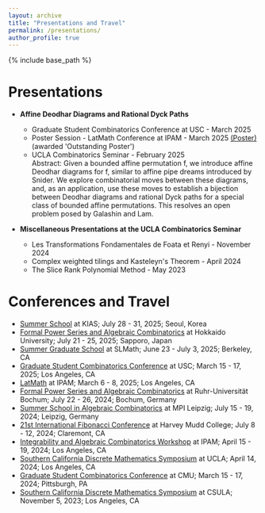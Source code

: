 ```yaml
---
layout: archive
title: "Presentations and Travel"
permalink: /presentations/
author_profile: true
---
```


{% include base_path %}

Presentations
======
* **Affine Deodhar Diagrams and Rational Dyck Paths**
    * Graduate Student Combinatorics Conference at USC - March 2025
    * Poster Session - LatMath Conference at IPAM - March 2025 [(Poster)](http://thomasmartinez0.github.io/files/LatMathPoster.pdf) (awarded 'Outstanding Poster')
    * UCLA Combinatorics Seminar - February 2025\
Abstract: Given a bounded affine permutation f, we introduce affine Deodhar diagrams for f, similar to affine pipe dreams introduced by Snider. We explore combinatorial moves between these diagrams, and, as an application, use these moves to establish a bijection between Deodhar diagrams and rational Dyck paths for a special class of bounded affine permutations. This resolves an open problem posed by Galashin and Lam.

* **Miscellaneous Presentations at the UCLA Combinatorics Seminar**
    * Les Transformations Fondamentales de Foata et Renyi - November 2024
    * Complex weighted tilings and Kasteleyn's Theorem - April 2024
    * The Slice Rank Polynomial Method - May 2023

Conferences and Travel
======

* [Summer School](https://sites.google.com/view/ssac2025/home) at KIAS; July 28 - 31, 2025; Seoul, Korea
* [Formal Power Series and Algebraic Combinatorics](https://www.math.sci.hokudai.ac.jp/sympo/fpsac2025/) at Hokkaido University; July 21 - 25, 2025; Sapporo, Japan
* [Summer Graduate School](https://www.slmath.org/summer-schools/1121#overview_summer_graduate_school) at SLMath; June 23 - July 3, 2025; Berkeley, CA
* [Graduate Student Combinatorics Conference](https://sites.google.com/usc.edu/gscc-2025/home) at USC; March 15 - 17, 2025; Los Angeles, CA
* [LatMath](https://www.ipam.ucla.edu/programs/special-events-and-conferences/latmath-2025/) at IPAM; March 6 - 8, 2025; Los Angeles, CA
* [Formal Power Series and Algebraic Combinatorics](https://fpsac2024.rub.de/) at Ruhr-Universität Bochum; July 22 - 26, 2024; Bochum, Germany
* [Summer School in Algebraic Combinatorics](https://www.mis.mpg.de/events/series/summer-school-in-algebraic-combinatorics) at MPI Leipzig; July 15 - 19, 2024; Leipzig, Germany
* [21st International Fibonacci Conference](https://21stinternationalfibonacciconference.wordpress.com/) at Harvey Mudd College; July 8 - 12, 2024; Claremont, CA
* [Integrability and Algebraic Combinatorics Workshop](https://www.ipam.ucla.edu/programs/workshops/workshop-ii-integrability-and-algebraic-combinatorics/) at IPAM; April 15 - 19, 2024; Los Angeles, CA
* [Southern California Discrete Mathematics Symposium](https://sites.google.com/view/socaldm2024/home) at UCLA; April 14, 2024; Los Angeles, CA
* [Graduate Student Combinatorics Conference](https://sites.google.com/view/gscc2024) at CMU; March 15 - 17, 2024; Pittsburgh, PA
* [Southern California Discrete Mathematics Symposium](https://www.jpswanson.org/socaldm23/index.html) at CSULA; November 5, 2023; Los Angeles, CA